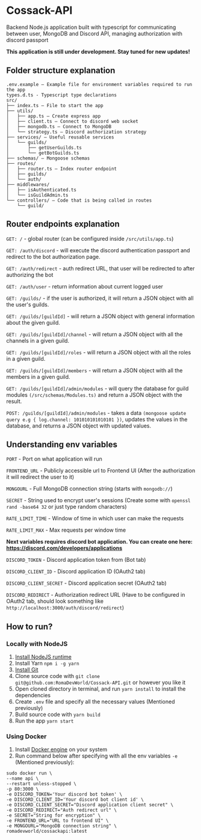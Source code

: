 # Cossack-API

Backend Node.js application built with typescript for communicating between user, MongoDB and Discord API, managing authorization with discord passport

**This application is still under development. Stay tuned for new updates!**

## Folder structure explanation

```
.env.example – Example file for environment variables required to run the app
types.d.ts - Typescript type declarations
src/
├── index.ts – File to start the app
├── utils/
│   ├── app.ts – Create express app
│   ├── client.ts – Connect to discord web socket
│   ├── mongodb.ts – Connect to MongoDB
│   └── strategy.ts – Discord authorization strategy
├── services/ – Useful reusable services
│   └── guilds/
│       ├── getUserGuilds.ts
│       └── getBotGuilds.ts
├── schemas/ – Mongoose schemas
├── routes/
│   ├── router.ts – Index router endpoint
│   ├── guilds/
│   └── auth/
├── middlewares/
│   ├── isAuthenticated.ts
│   └── isGuildAdmin.ts
└── controllers/ – Code that is being called in routes
    └── guild/
```

## Router endpoints explanation

`GET: /` - global router (can be configured inside `/src/utils/app.ts`)

`GET: /auth/discord` - will execute the discord authentication passport and redirect to the bot authorization page.

`GET: /auth/redirect` - auth redirect URL, that user will be redirected to after authorizing the bot

`GET: /auth/user` - return information about current logged user

`GET: /guilds/` - if the user is authorized, it will return a JSON object with all the user's guilds.

`GET: /guilds/[guildId]` - will return a JSON object with general information about the given guild.

`GET: /guilds/[guildId]/channel` - will return a JSON object with all the channels in a given guild.

`GET: /guilds/[guildId]/roles` - will return a JSON object with all the roles in a given guild.

`GET: /guilds/[guildId]/members` - will return a JSON object with all the members in a given guild.

`GET: /guilds/[guildId]/admin/modules` - will query the database for guild modules `(/src/schemas/Modules.ts)` and return a JSON object with the result.

`POST: /guilds/[guildId]/admin/modules` - takes a data `(mongoose update query e.g { log.channel: 101010101010101 })`, updates the values in the database, and returns a JSON object with updated values.

## Understanding env variables

`PORT` - Port on what application will run

`FRONTEND_URL` - Publicly accessible url to Frontend UI (After the authorization it will redirect the user to it)

`MONGOURL` - Full MongoDB connection string (starts with `mongodb://`)

`SECRET` - String used to encrypt user's sessions (Create some with `openssl rand -base64 32` or just type random characters)

`RATE_LIMIT_TIME` - Window of time in which user can make the requests

`RATE_LIMIT_MAX` - Max requests per window time

**Next variables requires discord bot application. You can create one here: https://discord.com/developers/applications**

`DISCORD_TOKEN` - Discord application token from (Bot tab)

`DISCORD_CLIENT_ID` - Discord application ID (OAuth2 tab)

`DISCORD_CLIENT_SECRET` - Discord application secret (OAuth2 tab)

`DISCORD_REDIRECT` - Authorization redirect URL (Have to be configured in OAuth2 tab, should look something like `http://localhost:3000/auth/discord/redirect`)

## How to run?

### Locally with NodeJS

<ol>
  <li>
    <a href="https://nodejs.org/en">Install NodeJS runtime</a>
  </li>
  <li>
    <a>Install Yarn <code>npm i -g yarn</code></a>
  </li>
  <li>
    <a href="https://git-scm.com/">Install Git</a>
  </li>
  <li>
    Clone source code with <code>git clone git@github.com:RomaDevWorld/Cossack-API.git</code> or however you like it
  </li>
  <li>
    Open cloned directory in terminal, and run <code>yarn install</code> to install the dependencies 
  </li>
  <li>
    Create <code>.env</code> file and specify all the necessary values (Mentioned previously)
  </li>
  <li>
    Build source code with <code>yarn build</code>
  </li>
  <li>
    Run the app <code>yarn start</code>
  </li>
</ol>

### Using Docker

<ol>
  <li>Install <a href="https://docs.docker.com/engine/install/">Docker engine</a> on your system</li>
  <li>
    Run command below after specifying with all the env variables <code>-e</code> (Mentioned previously):
  </li>
</ol>

```
sudo docker run \
--name api \
--restart unless-stopped \
-p 80:3000 \
-e DISCORD_TOKEN='Your discord bot token' \
-e DISCORD_CLIENT_ID='Your discord bot client id' \
-e DISCORD_CLIENT_SECRET="Discord application client secret" \
-e DISCORD_REDIRECT="Auth redirect url" \
-e SECRET="String for encryption" \
-e FRONTEND_URL="URL to frontend UI" \
-e MONGOURL="MongoDB connection string" \
romadevworld/cossackapi:latest
```
